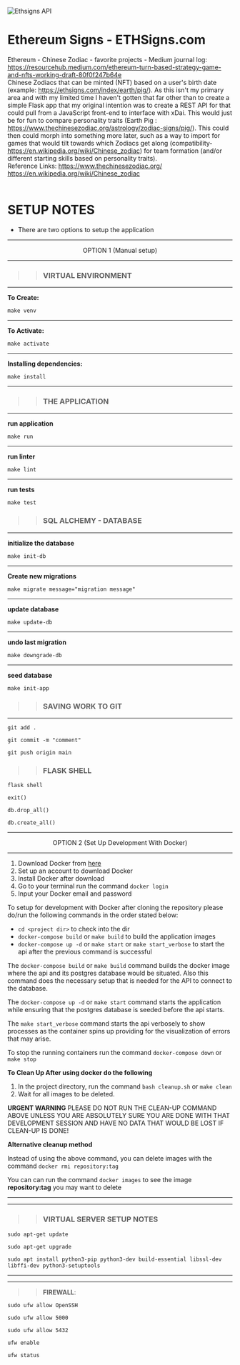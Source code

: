 ![Ethsigns API](https://github.com/rivendale/ethsigns/workflows/Ethsigns%20API/badge.svg)

# Ethereum Signs - ETHSigns.com

Ethereum - Chinese Zodiac - favorite projects - Medium journal log: https://resourcehub.medium.com/ethereum-turn-based-strategy-game-and-nfts-working-draft-80f0f247b64e
</br>
Chinese Zodiacs that can be minted (NFT) based on a user's birth date (example: https://ethsigns.com/index/earth/pig/).
As this isn't my primary area and with my limited time I haven't gotten that far other than to create a simple Flask app that my original intention was to create
a REST API for that could pull from a JavaScript front-end to interface with xDai.
This would just be for fun to compare personality traits (Earth Pig : https://www.thechinesezodiac.org/astrology/zodiac-signs/pig/).
This could then could morph into something more later, such as a way to import for games that would tilt towards which Zodiacs get along
(compatibility- https://en.wikipedia.org/wiki/Chinese_zodiac) for team formation (and/or different starting skills based on personality traits).
</br>
Reference Links:
https://www.thechinesezodiac.org/ </br>
https://en.wikipedia.org/wiki/Chinese_zodiac </br>
</br>

# SETUP NOTES

- There are two options to setup the application

---

<center>OPTION 1 (Manual setup)</center>

---

> > ### VIRTUAL ENVIRONMENT

---

**To Create:**

`make venv`

---

**To Activate:**

`make activate`

---

**Installing dependencies:**

`make install`

---

> > ### THE APPLICATION

---

**run application**

`make run`

---

**run linter**

`make lint`

---

**run tests**

`make test`

> > ### SQL ALCHEMY - DATABASE

---

**initialize the database**

`make init-db`

---

**Create new migrations**

`make migrate message="migration message"`

---

**update database**

`make update-db`

---

**undo last migration**

`make downgrade-db`

---

**seed database**

`make init-app`

> > ### SAVING WORK TO GIT

---

`git add .`

`git commit -m "comment"`

`git push origin main`

> > ### FLASK SHELL

`flask shell`

`exit()`

`db.drop_all()`

`db.create_all()`

---

<center>OPTION 2 (Set Up Development With Docker)</center>

---

1. Download Docker from [here](https://docs.docker.com/)
2. Set up an account to download Docker
3. Install Docker after download
4. Go to your terminal run the command `docker login`
5. Input your Docker email and password

To setup for development with Docker after cloning the repository please do/run the following commands in the order stated below:

- `cd <project dir>` to check into the dir
- `docker-compose build` or `make build` to build the application images
- `docker-compose up -d` or `make start` or `make start_verbose` to start the api after the previous command is successful

The `docker-compose build` or `make build` command builds the docker image where the api and its postgres database would be situated.
Also this command does the necessary setup that is needed for the API to connect to the database.

The `docker-compose up -d` or `make start` command starts the application while ensuring that the postgres database is seeded before the api starts.

The `make start_verbose` command starts the api verbosely to show processes as the container spins up providing for the visualization of errors that may arise.

To stop the running containers run the command `docker-compose down` or `make stop`

**To Clean Up After using docker do the following**

1. In the project directory, run the command `bash cleanup.sh` or `make clean`
2. Wait for all images to be deleted.

**URGENT WARNING** PLEASE DO NOT RUN THE CLEAN-UP COMMAND ABOVE UNLESS YOU ARE ABSOLUTELY SURE YOU ARE DONE WITH THAT DEVELOPMENT SESSION AND HAVE NO DATA THAT WOULD BE LOST IF CLEAN-UP IS DONE!

**Alternative cleanup method**

Instead of using the above command, you can delete images with the command `docker rmi repository:tag`

You can can run the command `docker images` to see the image **repository:tag** you may want to delete

---

---

> > ### VIRTUAL SERVER SETUP NOTES

`sudo apt-get update`

`sudo apt-get upgrade`

`sudo apt install python3-pip python3-dev build-essential libssl-dev libffi-dev python3-setuptools`

---

---

> > **FIREWALL**:

`sudo ufw allow OpenSSH`

`sudo ufw allow 5000`

`sudo ufw allow 5432`

`ufw enable`

`ufw status `
